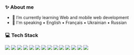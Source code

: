 

<!--
### Hi there 👋
**seitvalieva/seitvalieva** is a ✨ _special_ ✨ repository because its `README.md` (this file) appears on your GitHub profile.


Here are some ideas to get you started:

- 🔭 I’m currently working on web and mobile web development 
- 🌱 I’m currently learning JavaScript
- :speech_balloon: English Français Ukrainian Russian
- 👯 I’m looking to collaborate on ...
- 🤔 I’m looking for help with ...
- 💬 Ask me about ...
- 📫 How to reach me: ...
- 😄 Pronouns: ...
- ⚡ Fun fact: ...
-->
<!--
<picture>
 <source media="(prefers-color-scheme: dark)" srcset="https://user-images.githubusercontent.com/25423296/163456776-7f95b81a-f1ed-45f7-b7ab-8fa810d529fa.png">
 <source media="(prefers-color-scheme: light)" srcset="https://user-images.githubusercontent.com/25423296/163456779-a8556205-d0a5-45e2-ac17-42d089e3c3f8.png">
 <img alt="SUN MOON" src="https://user-images.githubusercontent.com/25423296/163456779-a8556205-d0a5-45e2-ac17-42d089e3c3f8.png">
</picture>
-->

### ✨ About me

- 🌱 I’m currently learning Web and mobile web development 
- 💬 I'm speaking ▪ English ▪ Français ▪ Ukrainian ▪ Russian

### 💻 Tech Stack
<p>
 <img src="https://img.shields.io/badge/HTML5-E34F26?logo=HTML5&logoColor=white&style=flat" />
 <img src="https://img.shields.io/badge/CSS3-1572B6?logo=CSS3&logoColor=white&style=flat" />
 <img src="https://img.shields.io/badge/GitHub-181717?logo=GitHub&logoColor=white&style=flat" />
 <img src="https://img.shields.io/badge/JavaScript-F7DF1E?logo=JavaScript&logoColor=white&style=flat" />
 <img src="https://img.shields.io/badge/PHP-777BB4?logo=PHP&logoColor=white&style=flat" />
 <img src="https://img.shields.io/badge/Figma-F24E1E?logo=Figma&logoColor=white&style=flat" />
 <img src="https://img.shields.io/badge/Bootstrap-7952B3?logo=Bootstrap&logoColor=white&style=flat" />
 <img src="https://img.shields.io/badge/Sass-CC6699?logo=Sass&logoColor=white&style=flat" />
 <img src="https://img.shields.io/badge/Jira-0052CC?logo=Jira&logoColor=white&style=flat" />
 <img src="https://img.shields.io/badge/Chrome-DevTools-4285F4?logo=Google-Chrome&logoColor=white&style=flat" />
 <img src="https://img.shields.io/badge/Android-DebugBridge-34A853?logo=Android&logoColor=white&style=flat" />
 <img src="https://img.shields.io/badge/Trello-0052CC?logo=Trello&logoColor=white&style=flat" />
 <img src="https://img.shields.io/badge/Fiddler-34A853?logo=SimpleIconName&logoColor=white&style=flat" />
 <img src="https://img.shields.io/badge/Charles-F3F5F5?logo=Charles&logoColor=black&style=flat" />

</p>

<!--
[![Top Langs](https://github-readme-stats.vercel.app/api/top-langs/?username=yourusername)](https://github.com/anuraghazra/github-readme-stats)

<img src=https://github-readme-stats.vercel.app/api/top-langs/?username=yourusername &layout=compact />
-->

  

